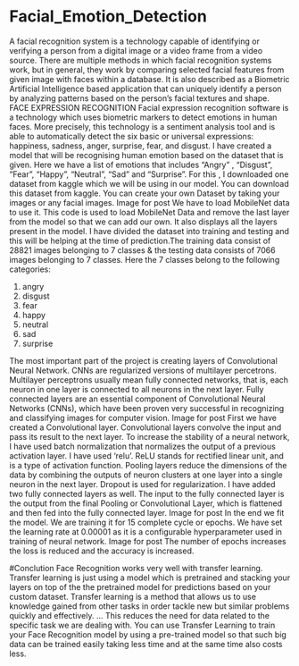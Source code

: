 # Facial_Emotion_Detection


A facial recognition system is a technology capable of identifying or verifying a person from a digital image or a video frame from a video source. There are multiple methods in which facial recognition systems work, but in general, they work by comparing selected facial features from given image with faces within a database. It is also described as a Biometric Artificial Intelligence based application that can uniquely identify a person by analyzing patterns based on the person’s facial textures and shape.
FACE EXPRESSION RECOGNITION
Facial expression recognition software is a technology which uses biometric markers to detect emotions in human faces. More precisely, this technology is a sentiment analysis tool and is able to automatically detect the six basic or universal expressions: happiness, sadness, anger, surprise, fear, and disgust.
I have created a model that will be recognising human emotion based on the dataset that is given. Here we have a list of emotions that includes “Angry” , “Disgust”, “Fear”, “Happy”, “Neutral”, “Sad” and “Surprise”.
For this , I downloaded one dataset from kaggle which we will be using in our model. You can download this dataset from kaggle.
You can create your own Dataset by taking your images or any facial images.
Image for post
We have to load MobileNet data to use it. This code is used to load MobileNet Data and remove the last layer from the model so that we can add our own. It also displays all the layers present in the model.
I have divided the dataset into training and testing and this will be helping at the time of prediction.The training data consist of 28821 images belonging to 7 classes & the testing data consists of 7066 images belonging to 7 classes.
Here the 7 classes belong to the following categories:
1) angry
2) disgust
3) fear
4) happy
5) neutral
6) sad
7) surprise

The most important part of the project is creating layers of Convolutional Neural Network. CNNs are regularized versions of multilayer percetrons. Multilayer perceptrons usually mean fully connected networks, that is, each neuron in one layer is connected to all neurons in the next layer. Fully connected layers are an essential component of Convolutional Neural Networks (CNNs), which have been proven very successful in recognizing and classifying images for computer vision.
Image for post
First we have created a Convolutional layer. Convolutional layers convolve the input and pass its result to the next layer. To increase the stability of a neural network, I have used batch normalization that normalizes the output of a previous activation layer.
I have used ‘relu’. ReLU stands for rectified linear unit, and is a type of activation function. Pooling layers reduce the dimensions of the data by combining the outputs of neuron clusters at one layer into a single neuron in the next layer. Dropout is used for regularization.
I have added two fully connected layers as well. The input to the fully connected layer is the output from the final Pooling or Convolutional Layer, which is flattened and then fed into the fully connected layer.
Image for post
In the end we fit the model. We are training it for 15 complete cycle or epochs. We have set the learning rate at 0.00001 as it is a configurable hyperparameter used in training of neural network.
Image for post
The number of epochs increases the loss is reduced and the accuracy is increased.

#Conclution
Face Recognition works very well with transfer learning. Transfer learning is just using a model which is pretrained and stacking your layers on top of the the pretrained model for predictions based on your custom dataset.
Transfer learning is a method that allows us to use knowledge gained from other tasks in order tackle new but similar problems quickly and effectively. … This reduces the need for data related to the specific task we are dealing with.
You can use Transfer Learning to train your Face Recognition model by using a pre-trained model so that such big data can be trained easily taking less time and at the same time also costs less.
